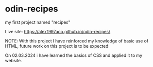 # odin-recipes
my first project named "recipes"


Live site: https://alex1997aco.github.io/odin-recipes/

NOTE: With this project I have reinforced my knowledge of basic use of HTML, future work on this project is to be expected

On  02.03.2024 i have learned the basics of CSS and applied it to my website.